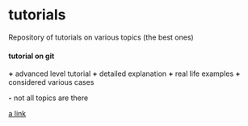 # tutorials
Repository of tutorials on various topics (the best ones)

#### tutorial on git

**+** advanced level tutorial
**+** detailed explanation 
**+** real life examples
**+** considered various cases

**-** not all topics are there

[a link](https://www.youtube.com/watch?v=QkY8lXZuiqQ&list=PLDyvV36pndZHkDRik6kKF6gSb0N0W995h&index=1)


 

